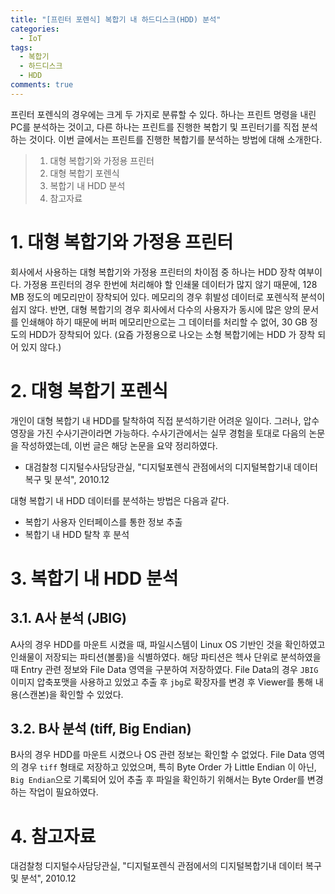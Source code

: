 ```yaml
---
title: "[프린터 포렌식] 복합기 내 하드디스크(HDD) 분석"
categories:
  - IoT
tags:
  - 복합기
  - 하드디스크
  - HDD
comments: true
---
```


프린터 포렌식의 경우에는 크게 두 가지로 분류할 수 있다. 하나는 프린트 명령을 내린 PC를 분석하는 것이고, 
다른 하나는 프린트를 진행한 복합기 및 프린터기를 직접 분석하는 것이다. 이번 글에서는 프린트를 진행한 복합기를 분석하는 방법에 대해 소개한다.

> 1. 대형 복합기와 가정용 프린터
> 2. 대형 복합기 포렌식
> 3. 복합기 내 HDD 분석
> 4. 참고자료

# 1. 대형 복합기와 가정용 프린터

회사에서 사용하는 대형 복합기와 가정용 프린터의 차이점 중 하나는 HDD 장착 여부이다. 가정용 프린터의 경우 한번에 처리해야 할 인쇄물 데이터가 많지 않기 때문에,
 128 MB 정도의 메모리만이 장착되어 있다. 메모리의 경우 휘발성 데이터로 포렌식적 분석이 쉽지 않다.
 반면, 대형 복합기의 경우 회사에서 다수의 사용자가 동시에 많은 양의 문서를 인쇄해야 하기 때문에 버퍼 메모리만으로는 그 데이터를 처리할 수 없어,
 30 GB 정도의 HDD가 장착되어 있다. (요즘 가정용으로 나오는 소형 복합기에는 HDD 가 장착 되어 있지 않다.)

# 2. 대형 복합기 포렌식

개인이 대형 복합기 내 HDD를 탈착하여 직접 분석하기란 어려운 일이다. 그러나, 압수영장을 가진 수사기관이라면 가능하다. 
수사기관에서는 실무 경험을 토대로 다음의 논문을 작성하였는데, 이번 글은 해당 논문을 요약 정리하였다.

- 대검찰청 디지털수사담당관실, "디지털포렌식 관점에서의 디지털복합기내 데이터 복구 및 분석", 2010.12

대형 복합기 내 HDD 데이터를 분석하는 방법은 다음과 같다.

- 복합기 사용자 인터페이스를 통한 정보 추출
- 복합기 내 HDD 탈착 후 분석

# 3. 복합기 내 HDD 분석

## 3.1. A사 분석 (JBIG)

A사의 경우 HDD를 마운트 시켰을 때, 파일시스템이 Linux OS 기반인 것을 확인하였고 인쇄물이 저장되는 파티션(볼룸)을 식별하였다. 
해당 파티션은 헥사 단위로 분석하였을 때 Entry 관련 정보와 File Data 영역을 구분하여 저장하였다. 
File Data의 경우 `JBIG` 이미지 압축포맷을 사용하고 있었고 추출 후 `jbg`로 확장자를 변경 후 Viewer를 통해 내용(스캔본)을 확인할 수 있었다.

## 3.2. B사 분석 (tiff, Big Endian)

B사의 경우 HDD를 마운트 시켰으나 OS 관련 정보는 확인할 수 없었다. File Data 영역의 경우 `tiff` 형태로 저장하고 있었으며, 
특히 Byte Order 가 Little Endian 이 아닌, `Big Endian`으로 기록되어 있어 추출 후 파일을 확인하기 위해서는 Byte Order를 변경하는 작업이 필요하였다.

# 4. 참고자료

대검찰청 디지털수사담당관실, "디지털포렌식 관점에서의 디지털복합기내 데이터 복구 및 분석", 2010.12

